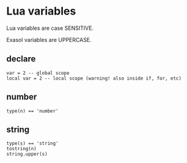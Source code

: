 # Lua variables
Lua variables are case SENSITIVE.

Exasol variables are UPPERCASE.
## declare
    var = 2 -- global scope
    local var = 2 -- local scope (warning! also inside if, for, etc)
 
## number
    type(n) == 'number'

## string
    type(s) == 'string'
    tostring(n)
    string.upper(s)

